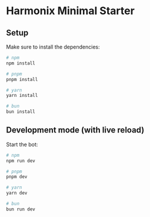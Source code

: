 # Harmonix Minimal Starter

## Setup

Make sure to install the dependencies:

```bash
# npm
npm install

# pnpm
pnpm install

# yarn
yarn install

# bun
bun install
```

## Development mode (with live reload)

Start the bot:

```bash
# npm
npm run dev

# pnpm
pnpm dev

# yarn
yarn dev

# bun
bun run dev
```
